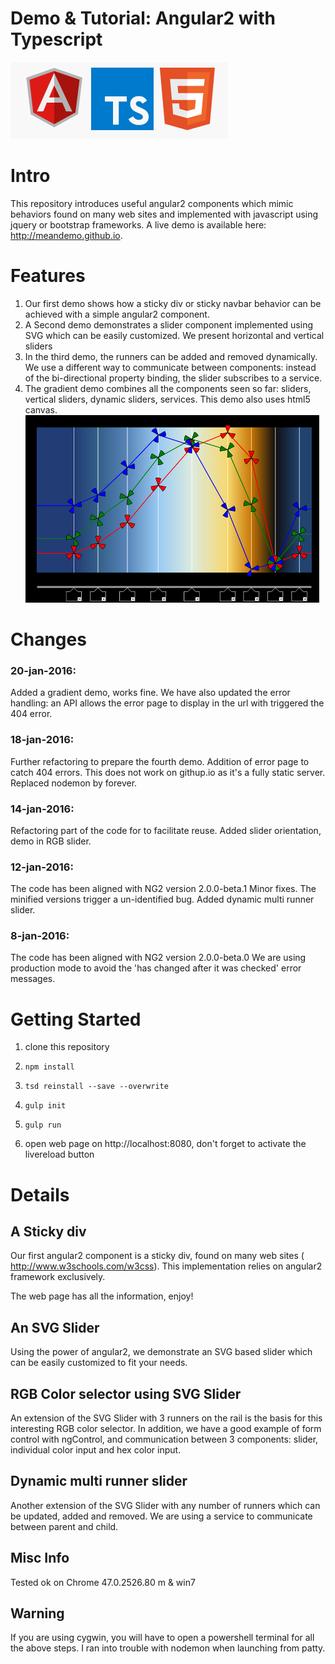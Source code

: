 Demo & Tutorial: Angular2 with Typescript
=============

![logo](./mdassets/ng2_ts_html5_logo.png)

# Intro

This repository introduces useful angular2 components which mimic behaviors found on many 
web sites and implemented with javascript using jquery or bootstrap frameworks.
A live demo is available here: http://meandemo.github.io.

# Features 

1. Our first demo shows how a sticky div or sticky navbar behavior can be achieved with a simple angular2 component.
2. A Second demo demonstrates a slider component implemented using SVG which can be easily customized.
   We present horizontal and vertical sliders
3. In the third demo, the runners can be added and removed dynamically. We use a different way to communicate between
   components: instead of the bi-directional property binding, the slider subscribes to a service. 
4. The gradient demo combines all the components seen so far: sliders, vertical sliders, dynamic sliders, services.
   This demo also uses html5 canvas.  
   ![gradient](./mdassets/gradient.png)

# Changes

### 20-jan-2016:
Added a gradient demo, works fine.
We have also updated the error handling: an API allows the error page to display in the url with triggered the 404 error.   


### 18-jan-2016:
Further refactoring to prepare the fourth demo.
Addition of error page to catch 404 errors.
This does not work on githup.io as it's a fully static server.
Replaced nodemon by forever. 

### 14-jan-2016:
Refactoring  part of the code for to facilitate  reuse.
Added slider orientation, demo in RGB slider. 

### 12-jan-2016:
The code has been aligned with NG2 version 2.0.0-beta.1
Minor fixes. The minified versions trigger a un-identified bug. 
Added dynamic multi runner slider.


### 8-jan-2016:
The code has been aligned with NG2 version 2.0.0-beta.0
We are using production mode to avoid the 'has changed after it was checked' error messages. 


# Getting Started


1. clone this repository

2. `npm install`

3. `tsd reinstall --save --overwrite`

4. `gulp init`

4. `gulp run`

5. open web page on http://localhost:8080, don't forget to activate the livereload button


# Details


## A Sticky div

Our first angular2 component is a sticky div, found on many web sites ( http://www.w3schools.com/w3css).
This implementation relies on angular2 framework exclusively.

The web page has all the information, enjoy! 

## An SVG Slider

Using the power of angular2, we demonstrate an SVG based slider which can be easily customized to fit
your needs.

## RGB Color selector using SVG Slider

An extension of the SVG Slider with 3 runners on the rail is the basis for this interesting RGB color
selector. In addition, we have a good example of form control with ngControl, and communication between
3 components: slider, individual color input and hex color input.

## Dynamic multi runner slider

Another extension of the SVG Slider with any number of runners which can be updated, added and removed.
We are using a service to communicate between parent and child.


## Misc Info

Tested ok on Chrome 47.0.2526.80 m & win7 

## Warning

If you are using cygwin, you will have to open a powershell terminal for all the above steps.
I ran into trouble with nodemon when launching from patty.  
